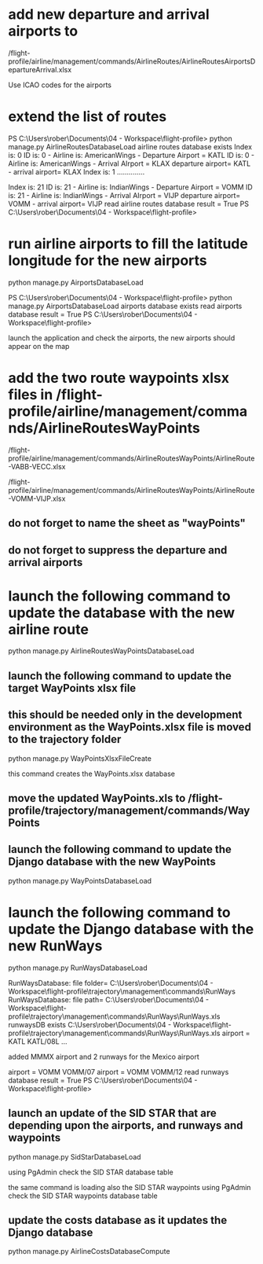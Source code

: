 
# add new departure and arrival airports to 

/flight-profile/airline/management/commands/AirlineRoutes/AirlineRoutesAirportsDepartureArrival.xlsx 

Use ICAO codes for the airports

# extend the list of routes

PS C:\Users\rober\Documents\04 - Workspace\flight-profile> python manage.py AirlineRoutesDatabaseLoad
airline routes database exists
Index is: 0
ID is: 0 - Airline is: AmericanWings - Departure Airport = KATL
ID is: 0 - Airline is: AmericanWings - Arrival AIrport = KLAX
departure airport= KATL - arrival airport= KLAX
Index is: 1
..............


Index is: 21
ID is: 21 - Airline is: IndianWings - Departure Airport = VOMM
ID is: 21 - Airline is: IndianWings - Arrival AIrport = VIJP
departure airport= VOMM - arrival airport= VIJP
read airline routes database result = True
PS C:\Users\rober\Documents\04 - Workspace\flight-profile>

# run airline airports to fill the latitude longitude for the new airports

python manage.py AirportsDatabaseLoad

PS C:\Users\rober\Documents\04 - Workspace\flight-profile> python manage.py AirportsDatabaseLoad
airports database exists
read airports database result = True
PS C:\Users\rober\Documents\04 - Workspace\flight-profile>

launch the application and check the airports, the new airports should appear on the map

# add the two route waypoints xlsx files in /flight-profile/airline/management/commands/AirlineRoutesWayPoints

/flight-profile/airline/management/commands/AirlineRoutesWayPoints/AirlineRoute-VABB-VECC.xlsx

/flight-profile/airline/management/commands/AirlineRoutesWayPoints/AirlineRoute-VOMM-VIJP.xlsx

## do not forget to name the sheet as "wayPoints"
## do not forget to suppress the departure and arrival airports

# launch the following command to update the database with the new airline route

python manage.py AirlineRoutesWayPointsDatabaseLoad

## launch the following command to update the target WayPoints xlsx file
## this should be needed only in the development environment as the WayPoints.xlsx file is moved to the trajectory folder

python manage.py WayPointsXlsxFileCreate

this command creates the WayPoints.xlsx database

## move the updated WayPoints.xls to /flight-profile/trajectory/management/commands/WayPoints

## launch the following command to update the Django database with the new WayPoints

python manage.py WayPointsDatabaseLoad

# launch the following command to update the Django database with the new RunWays

python manage.py RunWaysDatabaseLoad

RunWaysDatabase: file folder= C:\Users\rober\Documents\04 - Workspace\flight-profile\trajectory\management\commands\RunWays
RunWaysDatabase: file path= C:\Users\rober\Documents\04 - Workspace\flight-profile\trajectory\management\commands\RunWays\RunWays.xls
runwaysDB exists
C:\Users\rober\Documents\04 - Workspace\flight-profile\trajectory\management\commands\RunWays\RunWays.xls
airport = KATL
KATL/08L
...

added MMMX airport and 2 runways for the Mexico airport

airport = VOMM
VOMM/07
airport = VOMM
VOMM/12
read runways database result = True
PS C:\Users\rober\Documents\04 - Workspace\flight-profile>

## launch an update of the SID STAR that are depending upon the airports, and runways and waypoints

python manage.py SidStarDatabaseLoad

using PgAdmin check the SID STAR database table

the same command is loading also the SID STAR waypoints
using PgAdmin check the SID STAR waypoints database table



## update the costs database as it updates the Django database

python manage.py AirlineCostsDatabaseCompute


